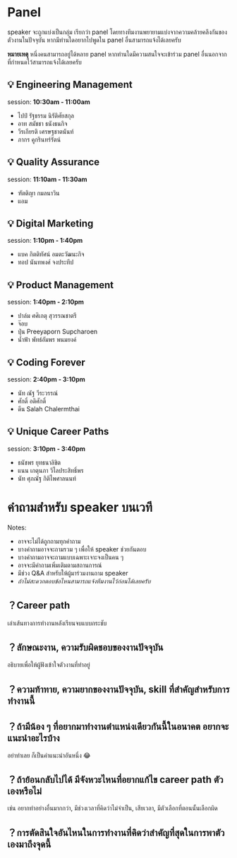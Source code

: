 # Panel
speaker จะถูกแบ่งเป็นกลุ่ม เรียกว่า panel โดยทางทีมงานพยายามแบ่งจากความคล้ายคลึงกันของตัวงานในปัจจุบัน หากมีท่านใดอยากไปพูดใน panel อื่นสามารถแจ้งได้เลยครับ

**หมายเหตุ** หนึ่งคนสามารถอยู่ได้หลาย panel หากท่านใดมีความสนใจจะเข้าร่วม panel อื่นนอกจากที่กำหนดไว้สามารถแจ้งได้เลยครับ

## 💡 Engineering Management
session: **10:30am - 11:00am**
- ไปป์ รัฐธรรม นิรัติศัยสกุล
- อาท สมัชชา ธนังธนกิจ
- วีรเกียรติ เศรษฐชาตนันท์
- ภากร คูกรินทร์รัตน์

## 💡 Quality Assurance
session: **11:10am - 11:30am**
- ฑัตติญา กมลนาวิน
- แอม

## 💡 Digital Marketing
session: **1:10pm - 1:40pm**
- แบค กิตติทัศน์ อมตะวัฒนะกิจ
- ทอป นันทพงศ์ จงประทีป

## 💡 Product Management
session: **1:40pm - 2:10pm**
- ปาล์ม ศศิเกตุ สุวรรณชาตรี
- จ๊อบ
- ปุ่น Preeyaporn Supcharoen
- น้ำฟ้า พัทธ์อัมพร พนมยงค์

## 💡 Coding Forever
session: **2:40pm - 3:10pm**
- นัท ณัฐ วีระวรรณ์
- ศักดิ์ อดิศักดิ์
- ดีน Salah Chalermthai

## 💡 Unique Career Paths
session: **3:10pm - 3:40pm**
- ธนัชพร ยุทธนาลิขิต
- แนน เกตุนภา วิไลประสิทธิ์พร
- นัท ศุภณัฐ กิติไพศาลนนท์

# คำถามสำหรับ speaker บนเวที

Notes:
- อาจจะไม่ได้ถูกถามทุกคำถาม
- บางคำถามอาจจะถามรวม ๆ เพื่อให้ speaker ช่วยกันตอบ
- บางคำถามอาจจะถามแบบเฉพาะเจาะจงเป็นคน ๆ
- อาจจะมีคำถามเพิ่มเติมตามสถานการณ์
- มีช่วง Q&A สำหรับให้ผู้มาร่วมงานถาม speaker
- _ถ้าไม่สะดวกตอบข้อไหนสามารถแจ้งทีมงานไว้ก่อนได้เลยครับ_

## ？Career path
เล่าเส้นทางการทำงานหลังเรียนจบแบบกระชับ

## ？ลักษณะงาน, ความรับผิดชอบของงานปัจจุบัน
อธิบายเพื่อให้ผู้ฟังเข้าใจตัวงานที่ทำอยู่

## ？ความท้าทาย, ความยากของงานปัจจุบัน, skill ที่สำคัญสำหรับการทำงานนี้

## ？ถ้ามีน้อง ๆ ที่อยากมาทำงานตำแหน่งเดียวกันนี้ในอนาคต อยากจะแนะนำอะไรบ้าง
อย่าทำเลย ก็เป็นคำแนะนำอันหนึ่ง 😂

## ？ถ้าย้อนกลับไปได้ มีจังหวะไหนที่อยากแก้ไข career path ตัวเองหรือไม่
เช่น อยากทำอย่างอื่นมากกว่า, มีช่วงเวลาที่คิดว่าไม่จำเป็น, เสียเวลา, มีตัวเลือกที่ตอนนั้นเลือกผิด 

## ？การตัดสินใจอันไหนในการทำงานที่คิดว่าสำคัญที่สุดในการพาตัวเองมาถึงจุดนี้
